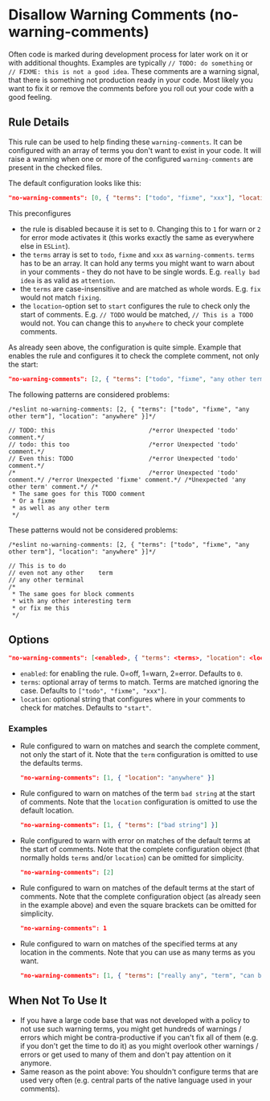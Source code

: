# Disallow Warning Comments (no-warning-comments)

Often code is marked during development process for later work on it or with additional thoughts. Examples are typically `// TODO: do something` or `// FIXME: this is not a good idea`. These comments are a warning signal, that there is something not production ready in your code. Most likely you want to fix it or remove the comments before you roll out your code with a good feeling.

## Rule Details

This rule can be used to help finding these `warning-comments`. It can be configured with an array of terms you don't want to exist in your code. It will raise a warning when one or more of the configured `warning-comments` are present in the checked files.

The default configuration looks like this:

```json
"no-warning-comments": [0, { "terms": ["todo", "fixme", "xxx"], "location": "start" }]
```

This preconfigures

* the rule is disabled because it is set to `0`. Changing this to `1` for warn or `2` for error mode activates it (this works exactly the same as everywhere else in `ESLint`).
* the `terms` array is set to `todo`, `fixme` and `xxx` as `warning-comments`. `terms` has to be an array. It can hold any terms you might want to warn about in your comments - they do not have to be single words. E.g. `really bad idea` is as valid as `attention`.
* the `terms` are case-insensitive and are matched as whole words. E.g. `fix` would not match `fixing`.
* the `location`-option set to `start` configures the rule to check only the start of comments. E.g. `// TODO` would be matched, `// This is a TODO` would not. You can change this to `anywhere` to check your complete comments.

As already seen above, the configuration is quite simple. Example that enables the rule and configures it to check the complete comment, not only the start:

```json
"no-warning-comments": [2, { "terms": ["todo", "fixme", "any other term"], "location": "anywhere" }]
```

The following patterns are considered problems:

```
/*eslint no-warning-comments: [2, { "terms": ["todo", "fixme", "any other term"], "location": "anywhere" }]*/

// TODO: this                          /*error Unexpected 'todo' comment.*/
// todo: this too                      /*error Unexpected 'todo' comment.*/
// Even this: TODO                     /*error Unexpected 'todo' comment.*/
/*                                     /*error Unexpected 'todo' comment.*/ /*error Unexpected 'fixme' comment.*/ /*Unexpected 'any other term' comment.*/ /*
 * The same goes for this TODO comment
 * Or a fixme
 * as well as any other term
 */
```

These patterns would not be considered problems:

```
/*eslint no-warning-comments: [2, { "terms": ["todo", "fixme", "any other term"], "location": "anywhere" }]*/

// This is to do
// even not any other    term
// any other terminal
/*
 * The same goes for block comments
 * with any other interesting term
 * or fix me this
 */

```

## Options

```json
"no-warning-comments": [<enabled>, { "terms": <terms>, "location": <location> }]
```

* `enabled`: for enabling the rule. 0=off, 1=warn, 2=error. Defaults to `0`.
* `terms`: optional array of terms to match. Terms are matched ignoring the case. Defaults to `["todo", "fixme", "xxx"]`.
* `location`: optional string that configures where in your comments to check for matches. Defaults to `"start"`.

### Examples

* Rule configured to warn on matches and search the complete comment, not only the start of it. Note that the `term` configuration is omitted to use the defaults terms.

   ```json
   "no-warning-comments": [1, { "location": "anywhere" }]
   ```

* Rule configured to warn on matches of the term `bad string` at the start of comments. Note that the `location` configuration is omitted to use the default location.

   ```json
   "no-warning-comments": [1, { "terms": ["bad string"] }]
   ```

* Rule configured to warn with error on matches of the default terms at the start of comments. Note that the complete configuration object (that normally holds `terms` and/or `location`) can be omitted for simplicity.

   ```json
   "no-warning-comments": [2]
   ```

* Rule configured to warn on matches of the default terms at the start of comments. Note that the complete configuration object (as already seen in the example above) and even the square brackets can be omitted for simplicity.

   ```json
   "no-warning-comments": 1
   ```

* Rule configured to warn on matches of the specified terms at any location in the comments. Note that you can use as many terms as you want.

   ```json
   "no-warning-comments": [1, { "terms": ["really any", "term", "can be matched"], "location": "anywhere" }]
   ```

## When Not To Use It

* If you have a large code base that was not developed with a policy to not use such warning terms, you might get hundreds of warnings / errors which might be contra-productive if you can't fix all of them (e.g. if you don't get the time to do it) as you might overlook other warnings / errors or get used to many of them and don't pay attention on it anymore.
* Same reason as the point above: You shouldn't configure terms that are used very often (e.g. central parts of the native language used in your comments).
